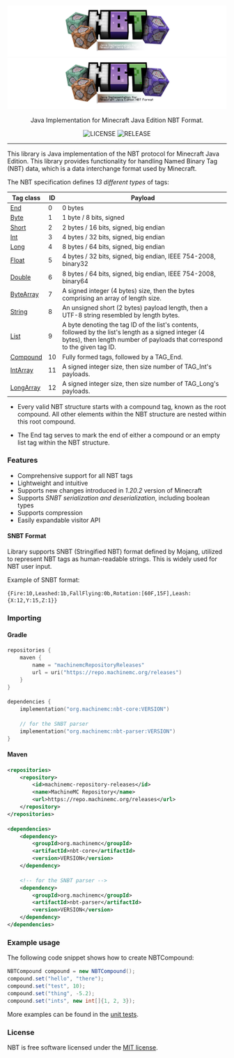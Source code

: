 ![banner](.github/assets/nbt_dark.png#gh-dark-mode-only)
![banner](.github/assets/nbt_light.png#gh-light-mode-only)

<p align="center">Java Implementation for Minecraft Java Edition NBT Format.</p>

<p align="center">
    <img src="https://img.shields.io/github/license/machinemc/nbt?style=for-the-badge&color=107185" alt="LICENSE">
    <img src="https://img.shields.io/github/v/release/machinemc/nbt?style=for-the-badge&color=edb228" alt="RELEASE">
</p>

---

This library is Java implementation of the NBT protocol for
Minecraft Java Edition. This library provides functionality
for handling Named Binary Tag (NBT) data, which is a data
interchange format used by Minecraft.

The NBT specification defines _13 different types_ of tags:

| Tag class                                                      | ID | Payload                                                                                                                                                                             |
|----------------------------------------------------------------|----|-------------------------------------------------------------------------------------------------------------------------------------------------------------------------------------|
| [End](nbt-core/src/main/java/org/machinemc/nbt/NBTEnd.java)             | 0  | 0 bytes                                                                                                                                                                             |
| [Byte](nbt-core/src/main/java/org/machinemc/nbt/NBTByte.java)           | 1  | 1 byte / 8 bits, signed                                                                                                                                                             |
| [Short](nbt-core/src/main/java/org/machinemc/nbt/NBTShort.java)         | 2  | 2 bytes / 16 bits, signed, big endian                                                                                                                                               |
| [Int](nbt-core/src/main/java/org/machinemc/nbt/NBTInt.java)             | 3  | 4 bytes / 32 bits, signed, big endian                                                                                                                                               |
| [Long](nbt-core/src/main/java/org/machinemc/nbt/NBTLong.java)           | 4  | 8 bytes / 64 bits, signed, big endian                                                                                                                                               |
| [Float](nbt-core/src/main/java/org/machinemc/nbt/NBTFloat.java)         | 5  | 4 bytes / 32 bits, signed, big endian, IEEE 754-2008, binary32                                                                                                                      |
| [Double](nbt-core/src/main/java/org/machinemc/nbt/NBTDouble.java)       | 6  | 8 bytes / 64 bits, signed, big endian, IEEE 754-2008, binary64                                                                                                                      |
| [ByteArray](nbt-core/src/main/java/org/machinemc/nbt/NBTByteArray.java) | 7  | A signed integer (4 bytes) size, then the bytes comprising an array of length size.                                                                                                 |
| [String](nbt-core/src/main/java/org/machinemc/nbt/NBTString.java)       | 8  | An unsigned short (2 bytes) payload length, then a UTF-8 string resembled by length bytes.                                                                                          |
| [List](nbt-core/src/main/java/org/machinemc/nbt/NBTList.java)           | 9  | A byte denoting the tag ID of the list's contents, followed by the list's length as a signed integer (4 bytes), then length number of payloads that correspond to the given tag ID. |
| [Compound](nbt-core/src/main/java/org/machinemc/nbt/NBTCompound.java)   | 10 | Fully formed tags, followed by a TAG_End.                                                                                                                                           |
| [IntArray](nbt-core/src/main/java/org/machinemc/nbt/NBTIntArray.java)   | 11 | A signed integer size, then size number of TAG_Int's payloads.                                                                                                                      |
| [LongArray](nbt-core/src/main/java/org/machinemc/nbt/NBTLongArray.java) | 12 | A signed integer size, then size number of TAG_Long's payloads.                                                                                                                     |

* Every valid NBT structure starts with a compound tag, known as the root compound.
  All other elements within the NBT structure are nested within this root compound.

* The End tag serves to mark the end of either a compound or an empty list tag within the NBT structure.

### Features

- Comprehensive support for all NBT tags
- Lightweight and intuitive
- Supports new changes introduced in *1.20.2* version of Minecraft
- Supports *SNBT serialization and deserialization*, including boolean types
- Supports compression
- Easily expandable visitor API

#### SNBT Format

Library supports SNBT (Stringified NBT) format defined by Mojang,
utilized to represent NBT tags as human-readable strings. This
is widely used for NBT user input.

Example of SNBT format:

```text
{Fire:10,Leashed:1b,FallFlying:0b,Rotation:[60F,15F],Leash:{X:12,Y:15,Z:1}}
```

### Importing

#### Gradle

```kotlin
repositories {
    maven {
        name = "machinemcRepositoryReleases"
        url = uri("https://repo.machinemc.org/releases")
    }
}

dependencies {
    implementation("org.machinemc:nbt-core:VERSION")

    // for the SNBT parser
    implementation("org.machinemc:nbt-parser:VERSION")
}
```

#### Maven

```xml
<repositories>
    <repository>
        <id>machinemc-repository-releases</id>
        <name>MachineMC Repository</name>
        <url>https://repo.machinemc.org/releases</url>
    </repository>
</repositories>

<dependencies>
    <dependency>
        <groupId>org.machinemc</groupId>
        <artifactId>nbt-core</artifactId>
        <version>VERSION</version>
    </dependency>

    <!-- for the SNBT parser -->
    <dependency>
        <groupId>org.machinemc</groupId>
        <artifactId>nbt-parser</artifactId>
        <version>VERSION</version>
    </dependency>
</dependencies>
```

### Example usage

The following code snippet shows how to create NBTCompound:

```java
NBTCompound compound = new NBTCompound();
compound.set("hello", "there");
compound.set("test", 10);
compound.set("thing", -5.2);
compound.set("ints", new int[]{1, 2, 3});
```

More examples can be found in the [unit tests](nbt-core/src/test/java/org/machinemc/nbt).

### License
NBT is free software licensed under the [MIT license](LICENCE).
